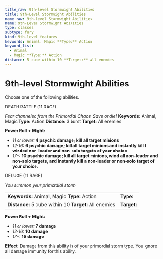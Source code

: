 ```yaml
---
title_raw: 9th-level Stormwight Abilities
title: 9th-Level Stormwight Abilities
name_raw: 9th-level Stormwight Abilities
name: 9th-Level Stormwight Abilities
type: classes
subtype: fury
kind: 9th-level features
keywords: Animal, Magic **Type:** Action
keyword_list:
  - Animal
  - Magic **Type:** Action
distance: 5 cube within 10 **Target:** All enemies
---
```


# 9th-level Stormwight Abilities

Choose one of the following abilities.

DEATH RATTLE (11 RAGE)

*Fear channeled from the Primordial Chaos. Save or die!* **Keywords:** Animal, Magic **Type:** Action **Distance:** 3 burst **Target:** All enemies

**Power Roll + Might:**

- *11 or lower:* **4 psychic damage; kill all target minions**
- *12-16:* **6 psychic damage; kill all target minions and instantly kill 1 winded non-leader and non-solo targets of your choice**
- *17+:* **10 psychic damage; kill all target minions, wind all non-leader and non-solo targets, and instantly kill a non-leader or non-solo target of your choice.**

DELUGE (11 RAGE)

*You summon your primordial storm*

|                                                        |             |
| :----------------------------------------------------- | :---------- |
| **Keywords:** Animal, Magic **Type:** Action           | **Type:**   |
| **Distance:** 5 cube within 10 **Target:** All enemies | **Target:** |

**Power Roll + Might:**

- *11 or lower:* **7 damage**
- *12-16:* **10 damage**
- *17+:* **15 damage**

**Effect:** Damage from this ability is of your primordial storm type. You ignore all damage immunity for this ability.
